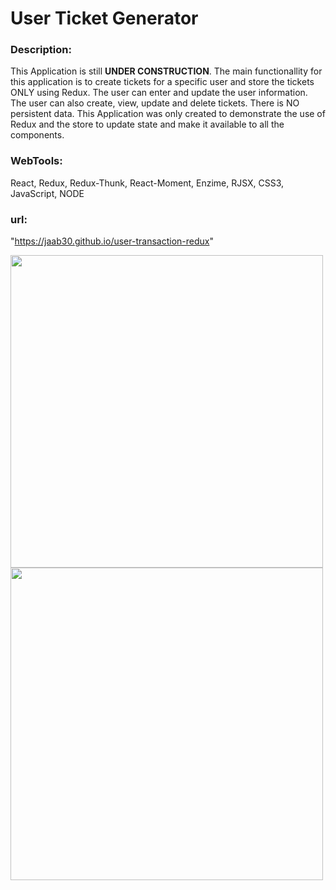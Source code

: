 # User Ticket Generator

        
### Description:

This Application is still **UNDER CONSTRUCTION**. The main functionallity for this application is to create tickets for a specific user and store the tickets ONLY using Redux. The user can enter and update the user information. The user can also create, view, update and delete tickets. There is NO persistent data. This Application was only created to demonstrate the use of Redux and the store to update state and make it available to all the components.

### WebTools: 
    
React, Redux, Redux-Thunk, React-Moment, Enzime, RJSX, CSS3, JavaScript, NODE


### url: 

"https://jaab30.github.io/user-transaction-redux"

<img src="https://user-images.githubusercontent.com/40499942/75950160-644ad880-5e76-11ea-8661-a6c3a788366a.png" width="500px"/>
<br>
<img src="https://user-images.githubusercontent.com/40499942/75950295-c4da1580-5e76-11ea-8c7b-6993c763a545.png" width="500px"/>



